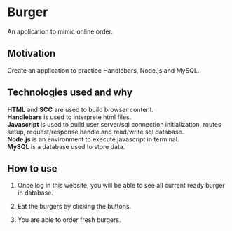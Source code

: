# Burger
An application to mimic online order.

## Motivation
Create an application to practice Handlebars, Node.js and MySQL.

## Technologies used and why
**HTML** and **SCC** are used to build browser content.  
**Handlebars** is used to interprete html files.  
**Javascript** is used to build user server/sql connection initialization, routes setup, request/response handle and read/write sql database.  
**Node.js** is an environment to execute javascript in terminal.  
**MySQL** is a database used to store data.

## How to use
1. Once log in this website, you will be able to see all current ready burger in database.

2. Eat the burgers by clicking the buttons.

3. You are able to order fresh burgers.

